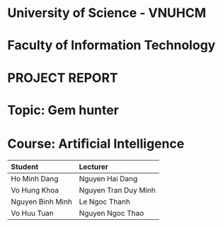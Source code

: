 # University of Science - VNUHCM
# Faculty of Information Technology

# PROJECT REPORT
# Topic: Gem hunter
# Course: Artiﬁcial Intelligence

|Student|Lecturer|
|:-------|:--------|
|Ho Minh Dang| Nguyen Hai Dang|
|Vo Hung Khoa| Nguyen Tran Duy Minh|
|Nguyen Binh Minh| Le Ngoc Thanh|
|Vo Huu Tuan| Nguyen Ngoc Thao|







